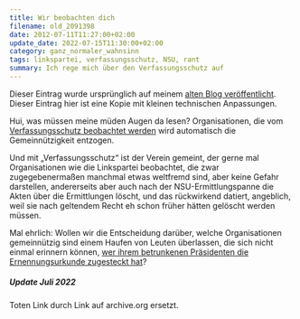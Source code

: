 ```yaml
---
title: Wir beobachten dich
filename: old_2091398
date: 2012-07-11T11:27:00+02:00
update_date: 2022-07-15T11:30:00+02:00
category: ganz_normaler_wahnsinn
tags: linkspartei, verfassungsschutz, NSU, rant
summary: Ich rege mich über den Verfassungsschutz auf
---
```

Dieser Eintrag wurde ursprünglich auf meinem [alten Blog veröffentlicht](https://stu.blogger.de/stories/2091398/). Dieser Eintrag hier ist eine Kopie mit kleinen technischen Anpassungen.

Hui, was müssen meine müden Augen da lesen? Organisationen, die vom [Verfassungsschutz beobachtet werden](https://web.archive.org/web/20120713033618/http://www.fr-online.de/politik/kritische-vereine-steuergesetz-bedroht-aktivisten,1472596,16581966.html) wird automatisch die Gemeinnützigkeit entzogen.

Und mit „Verfassungsschutz“ ist der Verein gemeint, der gerne mal Organisationen wie die Linkspartei beobachtet, die zwar zugegebenermaßen manchmal etwas weltfremd sind, aber keine Gefahr darstellen, andererseits aber auch nach der NSU-Ermittlungspanne die Akten über die Ermittlungen löscht, und das rückwirkend datiert, angeblich, weil sie nach geltendem Recht eh schon früher hätten gelöscht werden müssen.

Mal ehrlich: Wollen wir die Entscheidung darüber, welche Organisationen gemeinnützig sind einem Haufen von Leuten überlassen, die sich nicht einmal erinnern können, [wer ihrem betrunkenen Präsidenten die Ernennungsurkunde zugesteckt hat](https://www.spiegel.de/panorama/justiz/thueringer-neonazi-ausschuss-niemand-will-roewer-ernannt-haben-a-843670.html)?

##### Update Juli 2022

Toten Link durch Link auf archive.org ersetzt.

